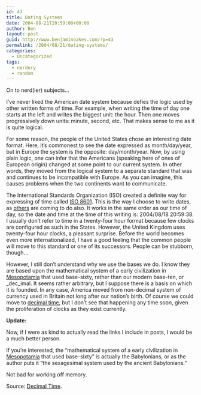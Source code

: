 ```yaml
---
id: 43
title: Dating Systems
date: 2004-08-21T20:59:00+00:00
author: Ben
layout: post
guid: http://www.benjaminoakes.com/?p=43
permalink: /2004/08/21/dating-systems/
categories:
  - Uncategorized
tags:
  - nerdery
  - random
---
```

On to nerd(ier) subjects&#8230; 

I&#8217;ve never liked the American date system because defies the logic used by other written forms of time. For example, when writing the time of day one starts at the left and writes the biggest unit: the hour. Then one moves progressively down units: minute, second, etc. That makes sense to me as it is quite logical. 

For some reason, the people of the United States chose an interesting date format. Here, it&#8217;s commonest to see the date expressed as month/day/year, but in Europe the system is the opposite: day/month/year. Now, by using plain logic, one can infer that the Americans (speaking here of ones of European origin) changed at some point to our current system. In other words, they moved from the logical system to a separate standard that was and continues to be incompatible with Europe. As you can imagine, this causes problems when the two continents want to communicate. 

The International Standards Organization (ISO) created a definite way for expressing of time called [ISO 8601](http://en.wikipedia.org/wiki/ISO_8601). This is the way I choose to write dates, as [others](http://www.cl.cam.ac.uk/%7Emgk25/iso-time.html) are coming to do also. It works in the same order as our time of day, so the date and time at the time of this writing is: 2004/08/18 20:59:38. I usually don&#8217;t refer to time in a twenty-four hour format because few clocks are configured as such in the States. However, the United Kingdom uses twenty-four hour clocks, a pleasant surprise. Before the world becomes even more internationalized, I have a good feeling that the common people will move to this standard or one of its successors. People can be stubborn, though&#8230; 

However, I still don&#8217;t understand why we use the bases we do. I know they are based upon the mathematical system of a early civilization in [Mesopotamia](http://en.wikipedia.org/wiki/Mesopotamia) that used base-sixty, rather than our modern base-ten, or _dec_imal. It seems rather arbitrary, but I suppose there is a basis on which it is founded. In any case, America moved from non-decimal system of currency used in Britain not long after our nation&#8217;s birth. Of course we could move to [decimal time](http://www.decimaltime.hynes.net/), but I don&#8217;t see that happening any time soon, given the proliferation of clocks as they exist currently. 

**Update:** 

Now, if I were as kind to actually read the links I include in posts, I would be a much better person. 

If you&#8217;re interested, the &#8220;mathematical system of a early civilization in [Mesopotamia](http://en.wikipedia.org/wiki/Mesopotamia) that used base-sixty&#8221; is actually the Babylonians, or as the author puts it &#8220;the sexagesimal system used by the ancient Babylonians.&#8221; 

Not bad for working off memory. 

Source: [Decimal Time](http://www.decimaltime.hynes.net/).